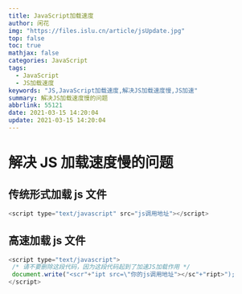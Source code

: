 ```yaml
---
title: JavaScript加载速度
author: 闲花
img: "https://files.islu.cn/article/jsUpdate.jpg"
top: false
toc: true
mathjax: false
categories: JavaScript
tags:
  - JavaScript
  - JS加载速度
keywords: "JS,JavaScript加载速度,解决JS加载速度慢,JS加速"
summary: 解决JS加载速度慢的问题
abbrlink: 55121
date: 2021-03-15 14:20:04
update: 2021-03-15 14:20:04
---
```


# 解决 JS 加载速度慢的问题

## **传统形式加载 js 文件**

```javascript
<script type="text/javascript" src="js调用地址"></script>
```

## **高速加载 js 文件**

```javascript
<script type="text/javascript">
 /* 请不要删除这段代码，因为这段代码起到了加速JS加载作用 */
 document.write("<scr"+"ipt src=\"你的js调用地址"></sc"+"ript>");
</script>
```

